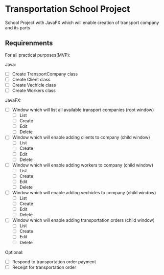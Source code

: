 # Transportation School Project

School Project with JavaFX which will enable creation of transport company and its parts

## Requirenments

For all practical purposes(MVP):

Java:

- [ ] Create TransportCompany class
- [ ] Create Client class
- [ ] Create Vechicle class
- [ ] Create Workers class

JavaFX:

- [ ] Window which will list all available transport companies (root window)
    - [ ] List
    - [ ] Create
    - [ ] Edit
    - [ ] Delete
- [ ] Window which will enable adding clients to company (child window)
    - [ ] List
    - [ ] Create
    - [ ] Edit
    - [ ] Delete
- [ ] Window which will enable adding workers to company (child window)
    - [ ] List
    - [ ] Create
    - [ ] Edit
    - [ ] Delete
- [ ] Window which will enable adding vechicles to company (child window)
    - [ ] List
    - [ ] Create
    - [ ] Edit
    - [ ] Delete
- [ ] Window which will enable adding transportation orders (child window)
    - [ ] List
    - [ ] Create
    - [ ] Edit
    - [ ] Delete

Optional:
- [ ] Respond to transportation order payment
- [ ] Receipt for transportation order
